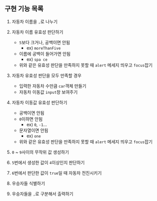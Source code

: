 ## 구현 기능 목록

1. 자동차 이름을 `,`로 나누기

2. 자동차 이름 유효성 판단하기

   - `5`보다 크거나, 공백이면 안됨
     - ex) `moreThanFive`
   - 이름에 공백이 들어가면 안됨
     - ex) `spa ce`
   - 위와 같은 유효성 판단을 만족하지 못할 때 `alert` 메세지 띄우고 `focus`잡기

3. 자동차 유효성 판단을 모두 만족할 경우
   - 입력한 자동차 수만큼 `car`객체 만들기
   - 자동차 이동값 `input`창 보여주기
4. 자동차 이동값 유효성 판단하기
   - 공백이면 안됨
   - `0`이하면 안됨
     - ex) `0`, `-1`...
   - 문자열이면 안됨
     - ex) `one`
   - 위와 같은 유효성 판단을 만족하지 못할 때 `alert` 메세지 띄우고 `focus`잡기
5. `0` ~ `9`사이의 무작위 값 생성하기

6. `5`번에서 생성한 값이 `4`이상인지 판단하기

7. `6`번에서 판단한 값이 `true`일 때 자동차 전진시키기

8. 우승자들 식별하기

9. 우승자들을 `,`로 구분해서 출력하기
